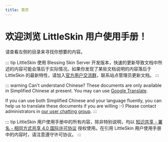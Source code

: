 ```yaml
---
title: 首页
---
```


# 欢迎浏览 LittleSkin 用户使用手册！

请查看左侧的目录来寻找你想要的内容。

::: tip
LittleSkin 使用 Blessing Skin Server 开发版本，快速的更新导致文档中所述的内容可能会落后于实际情况。如果你发现了某些文档说明的内容落后于 LittleSkin 的最新特性，请加入[官方用户交流群](/user-group.html)，联系站点管理员更新文档。
:::

::: warning Can't understand Chinese?
These documents are only available in Simplified Chinese at present. You may can use [Google Translate](https://translate.google.com).

If you can use both Simplified Chinese and your language fluently, you can help us to translate these documents if you are willing :-) Please contact administrators in [our user chatting group](/user-group.html).
:::

::: tip
LittleSkin 用户使用手册中的所有内容，除非特别说明，均以 [知识共享 - 署名 - 相同方式共享 4.0 国际许可协议](https://creativecommons.org/licenses/by-sa/4.0/deed.zh) 授权使用。在引用 LittleSkin 用户使用手册中的内容时，请注意遵守许可协议。
:::
